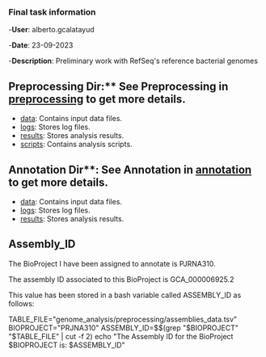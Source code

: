 ### Final task information

-**User**: alberto.gcalatayud

-**Date**: 23-09-2023

-**Description**: Preliminary work with RefSeq's reference bacterial genomes

## Preprocessing Dir:** See Preprocessing in [preprocessing](./preprocessing/README.md) to get more details.
- [data](data/): Contains input data files.
- [logs](logs/): Stores log files.
- [results](results/): Stores analysis results.
- [scripts](scripts/): Contains analysis scripts.


## Annotation Dir**: See Annotation in [annotation](./annotation/README.md) to get more details.
- [data](data/): Contains input data files.
- [logs](logs/): Stores log files.
- [results](results/): Stores analysis results.

## Assembly_ID
The BioProject I have been assigned to annotate is PJRNA310.

The assembly ID associated to this BioProject is GCA_000006925.2

This value has been stored in a bash variable called ASSEMBLY_ID as follows:

TABLE_FILE="genome_analysis/preprocessing/assemblies_data.tsv"
BIOPROJECT="PRJNA310"
ASSEMBLY_ID=$$(grep "$BIOPROJECT" "$TABLE_FILE" | cut -f 2)
echo "The Assembly ID for the BioProject $BIOPROJECT is: $ASSEMBLY_ID"

